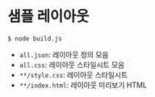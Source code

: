# 샘플 레이아웃

```console
$ node build.js
```

- `all.json`: 레이아웃 정의 모음
- `all.css`: 레이아웃 스타일시트 모음
- `**/style.css`: 레이아웃 스타일시트
- `**/index.html`: 레이아웃 미리보기 HTML
